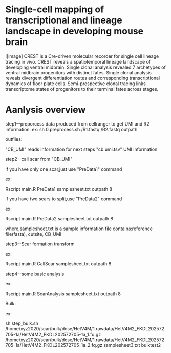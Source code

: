# Single-cell mapping of transcriptional and lineage landscape in developing mouse brain

![image]
CREST is a Cre-driven molecular recorder for single cell lineage tracing in vivo.
CREST reveals a spatiotemporal lineage landscape of developing ventral midbrain.
Single clonal analysis revealed 7 archetypes of ventral midbrain progenitors with
distinct fates.
Single clonal analysis reveals divergent differentiation routes and corresponding
transcriptional dynamics of floor plate cells.
Semi-prospective clonal tracing links transcriptome states of progenitors to their
terminal fates across stages.

# Aanlysis overview
step1--preporcess data produced from cellranger to get UMI and R2 information:
ex: sh 0.preprocess.sh /R1.fastq /R2.fastq outpath

outfiles:

"CB_UMI" reads information for next steps "cb.umi.tsv" UMI information

step2--call scar from "CB_UMI"

if you have only one scar,just use "PreData1" command

ex:

Rscript main.R PreData1 samplesheet.txt outpath 8

if you have two scars to split,use "PreData2" command

ex:

Rscript main.R PreData2 samplesheet.txt outpath 8

where,samplesheet.txt is a sample information file contains:reference file(fasta), cutsite, CB_UMI

step3--Scar formation transform

ex:

Rscript main.R CallScar samplesheet.txt outpath 8

step4--some basic analysis

ex:

Rscript main.R ScarAnalysis samplesheet.txt outpath 8

Bulk:

ex:

sh step_bulk.sh /home/xyz2020/scar/bulk/dose/HetV4M/1.rawdata/HetV4M2_FKDL202572705-1a/HetV4M2_FKDL202572705-1a_1.fq.gz /home/xyz2020/scar/bulk/dose/HetV4M/1.rawdata/HetV4M2_FKDL202572705-1a/HetV4M2_FKDL202572705-1a_2.fq.gz samplesheet3.txt bulktest2
